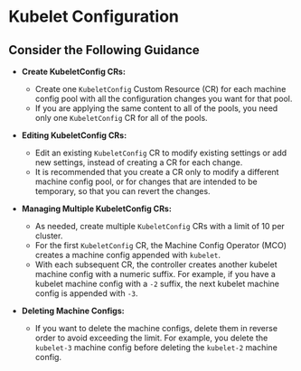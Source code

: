# Kubelet Configuration

## Consider the Following Guidance

- **Create KubeletConfig CRs:**
  - Create one `KubeletConfig` Custom Resource (CR) for each machine config pool with all the configuration changes you want for that pool.
  - If you are applying the same content to all of the pools, you need only one `KubeletConfig` CR for all of the pools.

- **Editing KubeletConfig CRs:**
  - Edit an existing `KubeletConfig` CR to modify existing settings or add new settings, instead of creating a CR for each change.
  - It is recommended that you create a CR only to modify a different machine config pool, or for changes that are intended to be temporary, so that you can revert the changes.

- **Managing Multiple KubeletConfig CRs:**
  - As needed, create multiple `KubeletConfig` CRs with a limit of 10 per cluster.
  - For the first `KubeletConfig` CR, the Machine Config Operator (MCO) creates a machine config appended with `kubelet`.
  - With each subsequent CR, the controller creates another kubelet machine config with a numeric suffix. For example, if you have a kubelet machine config with a `-2` suffix, the next kubelet machine config is appended with `-3`.

- **Deleting Machine Configs:**
  - If you want to delete the machine configs, delete them in reverse order to avoid exceeding the limit. For example, you delete the `kubelet-3` machine config before deleting the `kubelet-2` machine config.

